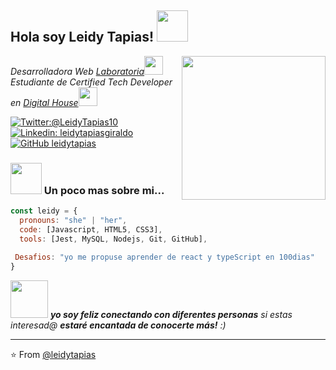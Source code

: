 <h2> Hola soy  Leidy Tapias! <img src="https://media.giphy.com/media/mGcNjsfWAjY5AEZNw6/giphy.gif" width="50"></h2>
<img align='right' src="https://media.giphy.com/media/ieyl9zmCjO4b4t6qoY/giphy.gif" width="230">
<p><em> Desarrolladora Web <a href=https://www.linkedin.com/school/laboratoria//r" target="_blank">Laboratoria</a><img src="https://media.giphy.com/media/fYSnHlufseco8Fh93Z/giphy.gif" width="30"></br> Estudiante de Certified Tech Developer en  <a href="https://www.digitalhouse.com/co" target="_blank">Digital House</a><img src="https://media.giphy.com/media/WUlplcMpOCEmTGBtBW/giphy.gif" width="30"> 
</em></p>

[![Twitter:@LeidyTapias10 ](https://img.shields.io/twitter/follow/leidytapias10?style=social)](https://twitter.com/@LeidyTapias10)
[![Linkedin: leidytapiasgiraldo](https://img.shields.io/badge/-leidytapiasgiraldo-blue?style=flat-square&logo=Linkedin&logoColor=white&link=https://www.linkedin.com/in/leidy-yuliana-tapias-giraldo/)](https://www.linkedin.com/in/leidy-yuliana-tapias-giraldo/)
[![GitHub leidytapias](https://img.shields.io/github/followers/leidytapias?label=follow&style=social)](https://github.com/leidytapias)


### <img src="https://media.giphy.com/media/VgCDAzcKvsR6OM0uWg/giphy.gif" width="50"> Un poco mas sobre mi...  

```javascript
const leidy = {
  pronouns: "she" | "her",
  code: [Javascript, HTML5, CSS3],
  tools: [Jest, MySQL, Nodejs, Git, GitHub],
 
 Desafios: "yo me propuse aprender de react y typeScript en 100dias"
}
```

<img src="https://media.giphy.com/media/LnQjpWaON8nhr21vNW/giphy.gif" width="60"> <em><b>yo soy feliz conectando con diferentes personas</b> si estas interesad@ <b>estaré encantada de conocerte más!</b> :)</em>

---

⭐️ From [@leidytapias](https://github.com/leidytapias)


